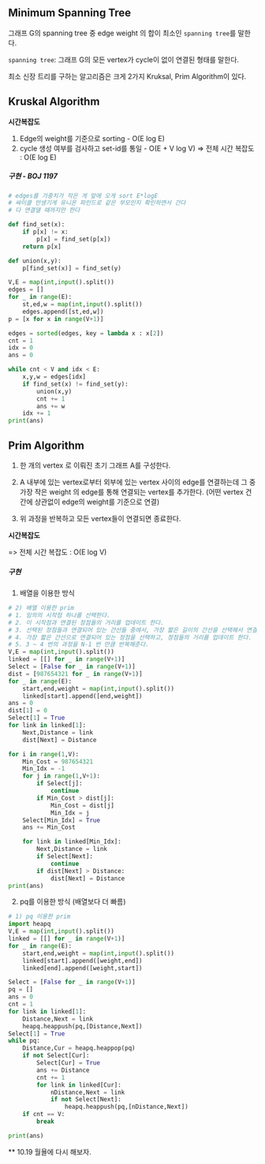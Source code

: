 ## Minimum Spanning Tree

그래프 G의 spanning tree 중 edge weight 의 합이 최소인 `spanning tree`를 말한다.

`spanning tree`: 그래프 G의 모든 vertex가 cycle이 없이 연결된 형태를 말한다.

최소 신장 트리를 구하는 알고리즘은 크게 2가지 Kruksal, Prim Algorithm이 있다.



## Kruskal Algorithm

**시간복잡도**

1. Edge의 weight를 기준으로 sorting - O(E log E)
2. cycle 생성 여부를 검사하고 set-id를 통일 - O(E + V log V) => 전체 시간 복잡도 : O(E log E)



##### 구현 - BOJ 1197

```python
# edges를 가중치가 작은 게 앞에 오게 sort E*logE
# 싸이클 안생기게 유니온 파인드로 같은 부모인지 확인하면서 간다
# 다 연결댈 때까지만 한다

def find_set(x):
    if p[x] != x:
        p[x] = find_set(p[x])
    return p[x]

def union(x,y):
    p[find_set(x)] = find_set(y)

V,E = map(int,input().split())
edges = []
for _ in range(E):
    st,ed,w = map(int,input().split())
    edges.append([st,ed,w])
p = [x for x in range(V+1)]

edges = sorted(edges, key = lambda x : x[2])
cnt = 1
idx = 0
ans = 0

while cnt < V and idx < E:
    x,y,w = edges[idx]
    if find_set(x) != find_set(y):
        union(x,y)
        cnt += 1
        ans += w
    idx += 1
print(ans)

```



## Prim Algorithm

1) 한 개의 vertex 로 이뤄진 초기 그래프 A를 구성한다.

2) A 내부에 있는 vertex로부터 외부에 있는 vertex 사이의 edge를 연결하는데 그 중 가장 작은 weight 의 edge를 통해 연결되는 vertex를 추가한다. (어떤 vertex 건 간에 상관없이 edge의 weight를 기준으로 연결)

3) 위 과정을 반복하고 모든 vertex들이 연결되면 종료한다.



**시간복잡도**

=> 전체 시간 복잡도 : O(E log V)



##### 구현

1) 배열을 이용한 방식

```python
# 2) 배열 이용한 prim
# 1. 임의의 시작점 하나를 선택한다.
# 2. 이 시작점과 연결된 정점들의 거리를 업데이트 한다.
# 3. 선택된 정점들과 연결되어 있는 간선들 중에서, 가장 짧은 길이의 간선을 선택해서 연결해준다.
# 4. 가장 짧은 간선으로 연결되어 있는 정점을 선택하고, 정점들의 거리를 업데이트 한다.
# 5. 3 ~ 4 번의 과정을 N-1 번 만큼 반복해준다.
V,E = map(int,input().split())
linked = [[] for _ in range(V+1)]
Select = [False for _ in range(V+1)]
dist = [987654321 for _ in range(V+1)]
for _ in range(E):
    start,end,weight = map(int,input().split())
    linked[start].append([end,weight])
ans = 0
dist[1] = 0
Select[1] = True
for link in linked[1]:
    Next,Distance = link
    dist[Next] = Distance

for i in range(1,V):
    Min_Cost = 987654321
    Min_Idx = -1
    for j in range(1,V+1):    
        if Select[j]:
            continue
        if Min_Cost > dist[j]:
            Min_Cost = dist[j]
            Min_Idx = j
    Select[Min_Idx] = True
    ans += Min_Cost

    for link in linked[Min_Idx]:
        Next,Distance = link
        if Select[Next]:
            continue
        if dist[Next] > Distance:
            dist[Next] = Distance
print(ans)
```



2) pq를 이용한 방식 (배열보다 더 빠름)

```python
# 1) pq 이용한 prim
import heapq
V,E = map(int,input().split())
linked = [[] for _ in range(V+1)]
for _ in range(E):
    start,end,weight = map(int,input().split())
    linked[start].append([weight,end])
    linked[end].append([weight,start])

Select = [False for _ in range(V+1)]
pq = []
ans = 0
cnt = 1
for link in linked[1]:
    Distance,Next = link
    heapq.heappush(pq,[Distance,Next])
Select[1] = True
while pq:
    Distance,Cur = heapq.heappop(pq)
    if not Select[Cur]:
        Select[Cur] = True
        ans += Distance
        cnt += 1
        for link in linked[Cur]:
            nDistance,Next = link
            if not Select[Next]:
                heapq.heappush(pq,[nDistance,Next])
    if cnt == V:
        break

print(ans)
```



** 10.19 월욜에 다시 해보자.